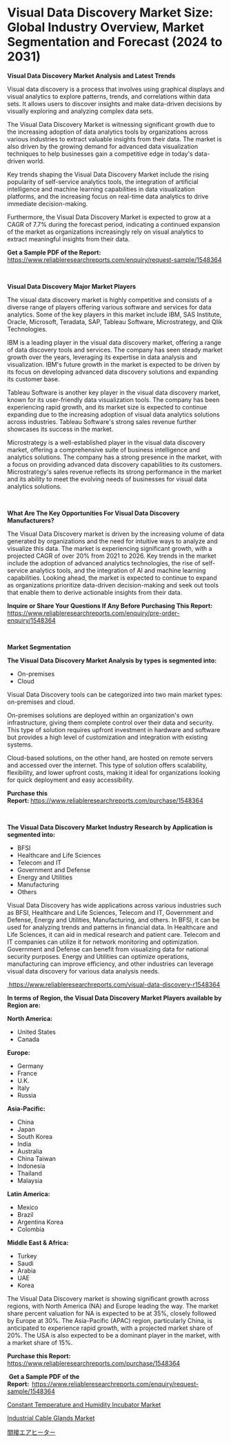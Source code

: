 <p><h1>Visual Data Discovery Market Size: Global Industry Overview, Market Segmentation and Forecast (2024 to 2031)</h1></p><p><strong>Visual Data Discovery Market Analysis and Latest Trends</strong></p>
<p><p>Visual data discovery is a process that involves using graphical displays and visual analytics to explore patterns, trends, and correlations within data sets. It allows users to discover insights and make data-driven decisions by visually exploring and analyzing complex data sets.</p><p>The Visual Data Discovery Market is witnessing significant growth due to the increasing adoption of data analytics tools by organizations across various industries to extract valuable insights from their data. The market is also driven by the growing demand for advanced data visualization techniques to help businesses gain a competitive edge in today's data-driven world.</p><p>Key trends shaping the Visual Data Discovery Market include the rising popularity of self-service analytics tools, the integration of artificial intelligence and machine learning capabilities in data visualization platforms, and the increasing focus on real-time data analytics to drive immediate decision-making.</p><p>Furthermore, the Visual Data Discovery Market is expected to grow at a CAGR of 7.7% during the forecast period, indicating a continued expansion of the market as organizations increasingly rely on visual analytics to extract meaningful insights from their data.</p></p>
<p><strong>Get a Sample PDF of the Report:&nbsp;</strong> <a href="https://www.reliableresearchreports.com/enquiry/request-sample/1548364">https://www.reliableresearchreports.com/enquiry/request-sample/1548364</a></p>
<p>&nbsp;</p>
<p><strong>Visual Data Discovery Major Market Players</strong></p>
<p><p>The visual data discovery market is highly competitive and consists of a diverse range of players offering various software and services for data analytics. Some of the key players in this market include IBM, SAS Institute, Oracle, Microsoft, Teradata, SAP, Tableau Software, Microstrategy, and Qlik Technologies.</p><p>IBM is a leading player in the visual data discovery market, offering a range of data discovery tools and services. The company has seen steady market growth over the years, leveraging its expertise in data analysis and visualization. IBM's future growth in the market is expected to be driven by its focus on developing advanced data discovery solutions and expanding its customer base.</p><p>Tableau Software is another key player in the visual data discovery market, known for its user-friendly data visualization tools. The company has been experiencing rapid growth, and its market size is expected to continue expanding due to the increasing adoption of visual data analytics solutions across industries. Tableau Software's strong sales revenue further showcases its success in the market.</p><p>Microstrategy is a well-established player in the visual data discovery market, offering a comprehensive suite of business intelligence and analytics solutions. The company has a strong presence in the market, with a focus on providing advanced data discovery capabilities to its customers. Microstrategy's sales revenue reflects its strong performance in the market and its ability to meet the evolving needs of businesses for visual data analytics solutions.</p></p>
<p>&nbsp;</p>
<p><strong>What Are The Key Opportunities For Visual Data Discovery Manufacturers?</strong></p>
<p><p>The Visual Data Discovery market is driven by the increasing volume of data generated by organizations and the need for intuitive ways to analyze and visualize this data. The market is experiencing significant growth, with a projected CAGR of over 20% from 2021 to 2026. Key trends in the market include the adoption of advanced analytics technologies, the rise of self-service analytics tools, and the integration of AI and machine learning capabilities. Looking ahead, the market is expected to continue to expand as organizations prioritize data-driven decision-making and seek out tools that enable them to derive actionable insights from their data.</p></p>
<p><strong>Inquire or Share Your Questions If Any Before Purchasing This Report:</strong> <a href="https://www.reliableresearchreports.com/enquiry/pre-order-enquiry/1548364">https://www.reliableresearchreports.com/enquiry/pre-order-enquiry/1548364</a></p>
<p>&nbsp;</p>
<p><strong>Market Segmentation</strong></p>
<p><strong>The Visual Data Discovery Market Analysis by types is segmented into:</strong></p>
<p><ul><li>On-premises</li><li>Cloud</li></ul></p>
<p><p>Visual Data Discovery tools can be categorized into two main market types: on-premises and cloud. </p><p>On-premises solutions are deployed within an organization's own infrastructure, giving them complete control over their data and security. This type of solution requires upfront investment in hardware and software but provides a high level of customization and integration with existing systems.</p><p>Cloud-based solutions, on the other hand, are hosted on remote servers and accessed over the internet. This type of solution offers scalability, flexibility, and lower upfront costs, making it ideal for organizations looking for quick deployment and easy accessibility.</p></p>
<p><strong>Purchase this Report:&nbsp;</strong><a href="https://www.reliableresearchreports.com/purchase/1548364">https://www.reliableresearchreports.com/purchase/1548364</a></p>
<p>&nbsp;</p>
<p><strong>The Visual Data Discovery Market Industry Research by Application is segmented into:</strong></p>
<p><ul><li>BFSI</li><li>Healthcare and Life Sciences</li><li>Telecom and IT</li><li>Government and Defense</li><li>Energy and Utilities</li><li>Manufacturing</li><li>Others</li></ul></p>
<p><p>Visual Data Discovery has wide applications across various industries such as BFSI, Healthcare and Life Sciences, Telecom and IT, Government and Defense, Energy and Utilities, Manufacturing, and others. In BFSI, it can be used for analyzing trends and patterns in financial data. In Healthcare and Life Sciences, it can aid in medical research and patient care. Telecom and IT companies can utilize it for network monitoring and optimization. Government and Defense can benefit from visualizing data for national security purposes. Energy and Utilities can optimize operations, manufacturing can improve efficiency, and other industries can leverage visual data discovery for various data analysis needs.</p></p>
<p><a href="https://www.reliableresearchreports.com/visual-data-discovery-r1548364">&nbsp;https://www.reliableresearchreports.com/visual-data-discovery-r1548364</a></p>
<p><strong>In terms of Region, the Visual Data Discovery Market Players available by Region are:</strong></p>
<p>
    <p> <strong> North America: </strong>
        <ul>
            <li>United States</li>
            <li>Canada</li>
        </ul>
        </p> 
    <p> <strong> Europe: </strong>
        <ul>
            <li>Germany</li>
            <li>France</li>
            <li>U.K.</li>
            <li>Italy</li>
            <li>Russia</li>
        </ul>
        </p> 
    <p> <strong> Asia-Pacific: </strong>
        <ul>
            <li>China</li>
            <li>Japan</li>
            <li>South Korea</li>
            <li>India</li>
            <li>Australia</li>
            <li>China Taiwan</li>
            <li>Indonesia</li>
            <li>Thailand</li>
            <li>Malaysia</li>
        </ul>
        </p> 
    <p> <strong> Latin America: </strong>
        <ul>
            <li>Mexico</li>
            <li>Brazil</li>
            <li>Argentina Korea</li>
            <li>Colombia</li>
        </ul>
        </p> 
    <p> <strong> Middle East & Africa: </strong>
        <ul>
            <li>Turkey</li>
            <li>Saudi</li>
            <li>Arabia</li>
            <li>UAE</li>
            <li>Korea</li>
        </ul>
    </p>
    </p>
<p><p>The Visual Data Discovery market is showing significant growth across regions, with North America (NA) and Europe leading the way. The market share percent valuation for NA is expected to be at 35%, closely followed by Europe at 30%. The Asia-Pacific (APAC) region, particularly China, is anticipated to experience rapid growth, with a projected market share of 20%. The USA is also expected to be a dominant player in the market, with a market share of 15%.</p></p>
<p><strong>Purchase this Report: </strong><a href="https://www.reliableresearchreports.com/purchase/1548364">https://www.reliableresearchreports.com/purchase/1548364</a></p>
<p>&nbsp;<strong>Get a Sample PDF of the Report:&nbsp;&nbsp;</strong><a href="https://www.reliableresearchreports.com/enquiry/request-sample/1548364">https://www.reliableresearchreports.com/enquiry/request-sample/1548364</a></p>
<p><strong></strong></p>
<p><p><a href="https://view.publitas.com/reportprime-1/constant-temperature-and-humidity-incubator-market-market-segmentation-geographical-regions-and-market-forcast-till-2031/">Constant Temperature and Humidity Incubator Market</a></p><p><a href="https://github.com/Kelsiorphy/Market-Research-Report-List-1/blob/main/industrial-cable-glands-market.md">Industrial Cable Glands Market</a></p><p><a href="https://github.com/ddwcuskozol07187/Market-Research-Report-List-3/blob/main/474204336070.md">間接エアヒーター</a></p></p>